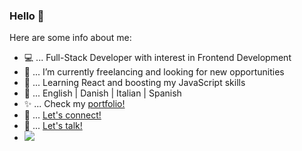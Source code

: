 ### Hello 👋

Here are some info about me: 
- 💻 ... Full-Stack Developer with interest in Frontend Development 
- 🔭 ... I’m currently freelancing and looking for new opportunities
- 🌱 ... Learning React and boosting my JavaScript skills
- 💬 ... English | Danish | Italian | Spanish
- ✨ ... Check my [portfolio!](https://mvmarcoportfolio.herokuapp.com/)
- 👋 ... [Let's connect!](https://www.linkedin.com/in/marco-corapi/)
- 📧 ... [Let's talk!](mailto:marco.corapi@outlook.it)
- ![](https://komarev.com/ghpvc/?username=mvmarco&color=blue)


